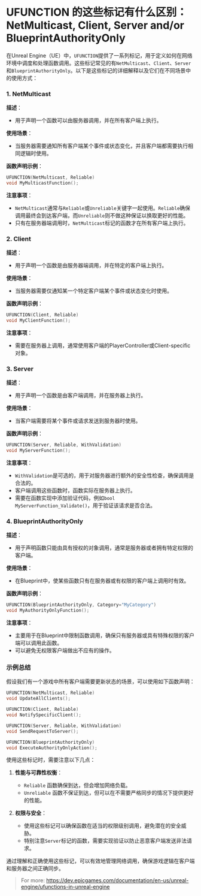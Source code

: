 # UFUNCTION 的这些标记有什么区别：NetMulticast, Client, Server and/or BlueprintAuthorityOnly
在Unreal Engine（UE）中，`UFUNCTION`提供了一系列标记，用于定义如何在网络环境中调度和处理函数调用。这些标记常见的有`NetMulticast`、`Client`、`Server`和`BlueprintAuthorityOnly`。以下是这些标记的详细解释以及它们在不同场景中的使用方式：

### 1. NetMulticast

**描述**：
- 用于声明一个函数可以由服务器调用，并在所有客户端上执行。

**使用场景**：
- 当服务器需要通知所有客户端某个事件或状态变化，并且客户端都需要执行相同逻辑时使用。

**函数声明示例**：
```cpp
UFUNCTION(NetMulticast, Reliable)
void MyMulticastFunction();
```

**注意事项**：
- `NetMulticast`通常与`Reliable`或`Unreliable`关键字一起使用。`Reliable`确保调用最终会到达客户端，而`Unreliable`则不做这种保证以换取更好的性能。
- 只有在服务器端调用时，`NetMulticast`标记的函数才在所有客户端上执行。

### 2. Client

**描述**：
- 用于声明一个函数是由服务器端调用，并在特定的客户端上执行。

**使用场景**：
- 当服务器需要仅通知某一个特定客户端某个事件或状态变化时使用。

**函数声明示例**：
```cpp
UFUNCTION(Client, Reliable)
void MyClientFunction();
```

**注意事项**：
- 需要在服务器上调用，通常使用客户端的PlayerController或Client-specific对象。

### 3. Server

**描述**：
- 用于声明一个函数是由客户端调用，并在服务器上执行。

**使用场景**：
- 当客户端需要将某个事件或请求发送到服务器时使用。

**函数声明示例**：
```cpp
UFUNCTION(Server, Reliable, WithValidation)
void MyServerFunction();
```

**注意事项**：
- `WithValidation`是可选的，用于对服务器进行额外的安全性检查，确保调用是合法的。
- 客户端调用这些函数时，函数实际在服务器上执行。
- 需要在函数实现中添加验证代码，例如`bool MyServerFunction_Validate()`，用于验证该请求是否合法。

### 4. BlueprintAuthorityOnly

**描述**：
- 用于声明函数只能由具有授权的对象调用，通常是服务器或者拥有特定权限的客户端。

**使用场景**：
- 在Blueprint中，使某些函数只有在服务器或有权限的客户端上调用时有效。

**函数声明示例**：
```cpp
UFUNCTION(BlueprintAuthorityOnly, Category="MyCategory")
void MyAuthorityOnlyFunction();
```

**注意事项**：
- 主要用于在Blueprint中限制函数调用，确保只有服务器或具有特殊权限的客户端可以调用此函数。
- 可以避免无权限客户端做出不应有的操作。

### 示例总结

假设我们有一个游戏中所有客户端需要更新状态的场景，可以使用如下函数声明：

```cpp
UFUNCTION(NetMulticast, Reliable)
void UpdateAllClients();

UFUNCTION(Client, Reliable)
void NotifySpecificClient();

UFUNCTION(Server, Reliable, WithValidation)
void SendRequestToServer();

UFUNCTION(BlueprintAuthorityOnly)
void ExecuteAuthorityOnlyAction();
```

使用这些标记时，需要注意以下几点：

1. **性能与可靠性权衡**：
    - `Reliable` 函数确保到达，但会增加网络负载。
    - `Unreliable` 函数不保证到达，但可以在不需要严格同步的情况下提供更好的性能。

2. **权限与安全**：
    - 使用这些标记可以确保函数在适当的权限级别调用，避免潜在的安全威胁。
    - 特别注意`Server`标记的函数，需要实现验证以防止恶意客户端发送非法请求。

通过理解和正确使用这些标记，可以有效地管理网络调用，确保游戏逻辑在客户端和服务器之间正确同步。


> For more: https://dev.epicgames.com/documentation/en-us/unreal-engine/ufunctions-in-unreal-engine
